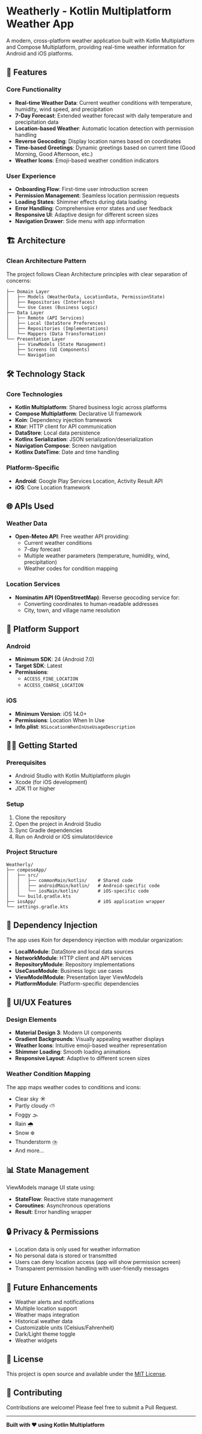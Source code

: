 # Weatherly - Kotlin Multiplatform Weather App

A modern, cross-platform weather application built with Kotlin Multiplatform and Compose Multiplatform, providing real-time weather information for Android and iOS platforms.

## 🌟 Features

### Core Functionality
- **Real-time Weather Data**: Current weather conditions with temperature, humidity, wind speed, and precipitation
- **7-Day Forecast**: Extended weather forecast with daily temperature and precipitation data
- **Location-based Weather**: Automatic location detection with permission handling
- **Reverse Geocoding**: Display location names based on coordinates
- **Time-based Greetings**: Dynamic greetings based on current time (Good Morning, Good Afternoon, etc.)
- **Weather Icons**: Emoji-based weather condition indicators

### User Experience
- **Onboarding Flow**: First-time user introduction screen
- **Permission Management**: Seamless location permission requests
- **Loading States**: Shimmer effects during data loading
- **Error Handling**: Comprehensive error states and user feedback
- **Responsive UI**: Adaptive design for different screen sizes
- **Navigation Drawer**: Side menu with app information

## 🏗️ Architecture

### Clean Architecture Pattern
The project follows Clean Architecture principles with clear separation of concerns:

```
├── Domain Layer
│   ├── Models (WeatherData, LocationData, PermissionState)
│   ├── Repositories (Interfaces)
│   └── Use Cases (Business Logic)
├── Data Layer
│   ├── Remote (API Services)
│   ├── Local (DataStore Preferences)
│   ├── Repositories (Implementations)
│   └── Mappers (Data Transformation)
└── Presentation Layer
    ├── ViewModels (State Management)
    ├── Screens (UI Components)
    └── Navigation
```

## 🛠️ Technology Stack

### Core Technologies
- **Kotlin Multiplatform**: Shared business logic across platforms
- **Compose Multiplatform**: Declarative UI framework
- **Koin**: Dependency injection framework
- **Ktor**: HTTP client for API communication
- **DataStore**: Local data persistence
- **Kotlinx Serialization**: JSON serialization/deserialization
- **Navigation Compose**: Screen navigation
- **Kotlinx DateTime**: Date and time handling

### Platform-Specific
- **Android**: Google Play Services Location, Activity Result API
- **iOS**: Core Location framework

## 🌐 APIs Used

### Weather Data
- **Open-Meteo API**: Free weather API providing:
  - Current weather conditions
  - 7-day forecast
  - Multiple weather parameters (temperature, humidity, wind, precipitation)
  - Weather codes for condition mapping

### Location Services
- **Nominatim API (OpenStreetMap)**: Reverse geocoding service for:
  - Converting coordinates to human-readable addresses
  - City, town, and village name resolution

## 📱 Platform Support

### Android
- **Minimum SDK**: 24 (Android 7.0)
- **Target SDK**: Latest
- **Permissions**:
  - `ACCESS_FINE_LOCATION`
  - `ACCESS_COARSE_LOCATION`

### iOS
- **Minimum Version**: iOS 14.0+
- **Permissions**: Location When In Use
- **Info.plist**: `NSLocationWhenInUseUsageDescription`

## 🏃‍♂️ Getting Started

### Prerequisites
- Android Studio with Kotlin Multiplatform plugin
- Xcode (for iOS development)
- JDK 11 or higher

### Setup
1. Clone the repository
2. Open the project in Android Studio
3. Sync Gradle dependencies
4. Run on Android or iOS simulator/device

### Project Structure
```
Weatherly/
├── composeApp/
│   ├── src/
│   │   ├── commonMain/kotlin/    # Shared code
│   │   ├── androidMain/kotlin/   # Android-specific code
│   │   └── iosMain/kotlin/       # iOS-specific code
│   └── build.gradle.kts
├── iosApp/                       # iOS application wrapper
└── settings.gradle.kts
```

## 🔧 Dependency Injection

The app uses Koin for dependency injection with modular organization:

- **LocalModule**: DataStore and local data sources
- **NetworkModule**: HTTP client and API services
- **RepositoryModule**: Repository implementations
- **UseCaseModule**: Business logic use cases
- **ViewModelModule**: Presentation layer ViewModels
- **PlatformModule**: Platform-specific dependencies

## 🎨 UI/UX Features

### Design Elements
- **Material Design 3**: Modern UI components
- **Gradient Backgrounds**: Visually appealing weather displays
- **Weather Icons**: Intuitive emoji-based weather representation
- **Shimmer Loading**: Smooth loading animations
- **Responsive Layout**: Adaptive to different screen sizes

### Weather Condition Mapping
The app maps weather codes to conditions and icons:
- Clear sky ☀️
- Partly cloudy ⛅
- Foggy 🌫️
- Rain 🌧️
- Snow ❄️
- Thunderstorm ⛈️
- And more...

## 📊 State Management

ViewModels manage UI state using:
- **StateFlow**: Reactive state management
- **Coroutines**: Asynchronous operations
- **Result**: Error handling wrapper

## 🔒 Privacy & Permissions

- Location data is only used for weather information
- No personal data is stored or transmitted
- Users can deny location access (app will show permission screen)
- Transparent permission handling with user-friendly messages

## 🚀 Future Enhancements

- Weather alerts and notifications
- Multiple location support
- Weather maps integration
- Historical weather data
- Customizable units (Celsius/Fahrenheit)
- Dark/Light theme toggle
- Weather widgets

## 📄 License

This project is open source and available under the [MIT License](LICENSE).

## 🤝 Contributing

Contributions are welcome! Please feel free to submit a Pull Request.

---

**Built with ❤️ using Kotlin Multiplatform**
